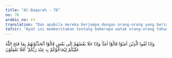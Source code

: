 ```yaml
---
title: "Al-Baqarah - 76"
no: 76
arabic_no: ٧٦
translation: "Dan apabila mereka berjumpa dengan orang-orang yang beriman, mereka berkata, “Kami telah beriman.” Tetapi apabila kembali kepada sesamanya, mereka bertanya, “Apakah akan kamu ceritakan kepada mereka apa yang telah diterangkan Allah kepadamu, sehingga mereka dapat menyanggah kamu di hadapan Tuhanmu? Tidakkah kamu mengerti?” "
tafsir: "Ayat ini memberitakan tentang beberapa watak orang-orang Yahudi yang tak dapat diharapkan lagi iman mereka; yaitu watak mereka menyerupai watak orang munafik dan juga menerangkan tingkah laku mereka. Ayat ini menjelaskan bahwa apabila orang Yahudi yang bersikap munafik berjumpa dengan para sahabat Nabi saw mereka berkata, \"Kami juga beriman seperti kamu, kami mengakui bahwa kamu dalam kebenaran, dan bahwa Muhammad saw itu memang utusan Allah yang telah diterangkan dalam kitab Taurat.\" Mereka mengucapkan kata-kata itu dengan maksud untuk menenteramkan hati orang-orang Aus dan Khazraj yang pernah menjadi teman sekutu mereka. Tetapi ketika mereka berada di tengah-tengah kaumnya, mereka dicela oleh kaumnya dengan mengatakan, \"Mengapa mereka memberitahu kepada orang Islam apa yang diterangkan Allah tentang kedatangan Nabi Muhammad saw secara khusus di dalam Taurat. Seharusnya kabar itu dirahasiakan dan tidak boleh seorang pun tahu, karena kalau rahasia itu dibukakan, berarti orang-orang mukmin mempunyai alasan yang kuat untuk mengalahkan hujah-hujah mereka sendiri di hadapan Allah\". Tindakan yang demikian dianggap oleh mereka sebagai perbuatan tercela, tidak diperkirakan sebelumnya akibat buruk yang akan terjadi."
---
```


وَاِذَا لَقُوا الَّذِيْنَ اٰمَنُوْا قَالُوْٓا اٰمَنَّاۚ وَاِذَا خَلَا بَعْضُهُمْ اِلٰى بَعْضٍ قَالُوْٓا اَتُحَدِّثُوْنَهُمْ بِمَا فَتَحَ اللّٰهُ عَلَيْكُمْ لِيُحَاۤجُّوْكُمْ بِهٖ عِنْدَ رَبِّكُمْ ۗ اَفَلَا تَعْقِلُوْنَ
